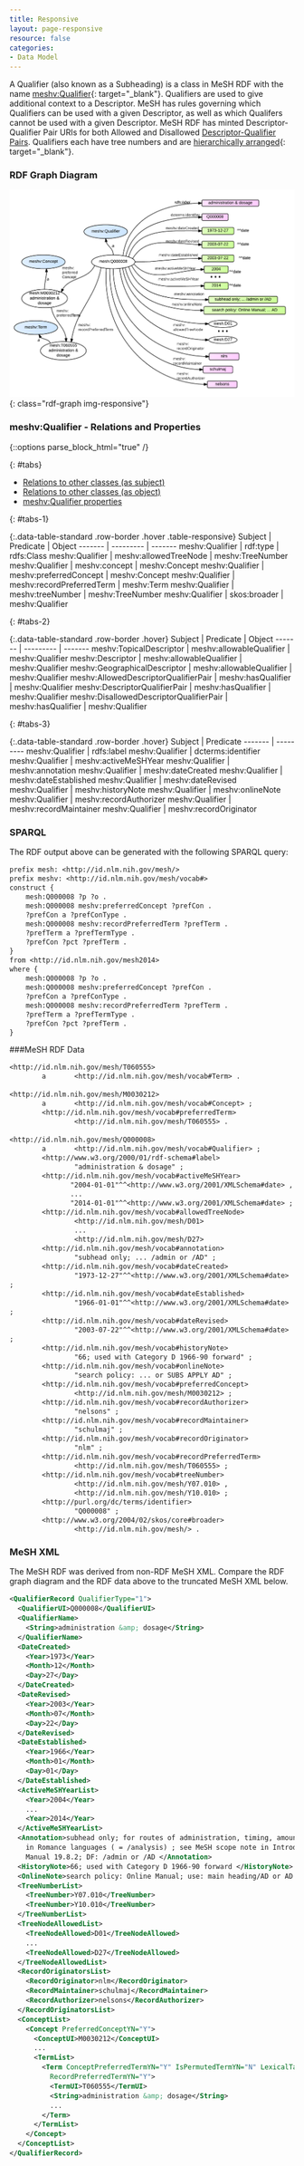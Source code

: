 ```yaml
---
title: Responsive
layout: page-responsive
resource: false
categories:
- Data Model
---
```


A Qualifier (also known as a Subheading) is a class in MeSH RDF with the name [meshv:Qualifier](http://id.nlm.nih.gov/mesh/vocab#Qualifier){: target="_blank"}.
Qualifiers are used to give additional context to a Descriptor.  MeSH has rules governing which Qualifiers can be used with a given Descriptor, as well as
which Qualifers cannot be used with a given Descriptor.  MeSH RDF has minted Descriptor-Qualifier Pair URIs for both Allowed and Disallowed [Descriptor-Qualifier Pairs](http://hhs.github.io/meshrdf/descriptor-qualifier-pairs.html).
Qualifiers each have tree numbers and are [hierarchically arranged](http://www.nlm.nih.gov/mesh/subhierarchy.html){: target="_blank"}.

### RDF Graph Diagram

![Qualifier RDF Graph Diagram](images/Qualifiers.png){: class="rdf-graph img-responsive"}

### meshv:Qualifier - Relations and Properties

{::options parse_block_html="true" /}

{: #tabs}
<div>

*  [Relations to other classes (as subject)](#tabs-1)
*  [Relations to other classes (as object)](#tabs-2)
*  [meshv:Qualifier properties](#tabs-3)

{: #tabs-1}
<div>

{:.data-table-standard .row-border .hover .table-responsive}
Subject | Predicate | Object
------- | --------- | -------
meshv:Qualifier | rdf:type | rdfs:Class
meshv:Qualifier | meshv:allowedTreeNode | meshv:TreeNumber
meshv:Qualifier | meshv:concept | meshv:Concept
meshv:Qualifier | meshv:preferredConcept | meshv:Concept
meshv:Qualifier | meshv:recordPreferredTerm | meshv:Term
meshv:Qualifier | meshv:treeNumber | meshv:TreeNumber
meshv:Qualifier | skos:broader | meshv:Qualifier

</div>

{: #tabs-2}
<div>

{:.data-table-standard .row-border .hover}
Subject | Predicate | Object
------- | --------- | -------
meshv:TopicalDescriptor | meshv:allowableQualifier | meshv:Qualifier
meshv:Descriptor | meshv:allowableQualifier | meshv:Qualifier
meshv:GeographicalDescriptor | meshv:allowableQualifier | meshv:Qualifier
meshv:AllowedDescriptorQualifierPair | meshv:hasQualifier | meshv:Qualifier
meshv:DescriptorQualifierPair | meshv:hasQualifier | meshv:Qualifier
meshv:DisallowedDescriptorQualifierPair | meshv:hasQualifier | meshv:Qualifier

</div>

{: #tabs-3}
<div>
{:.data-table-standard .row-border .hover}
Subject | Predicate
------- | ---------
meshv:Qualifier | rdfs:label
meshv:Qualifier | dcterms:identifier
meshv:Qualifier | meshv:activeMeSHYear
meshv:Qualifier | meshv:annotation
meshv:Qualifier | meshv:dateCreated
meshv:Qualifier | meshv:dateEstablished
meshv:Qualifier | meshv:dateRevised
meshv:Qualifier | meshv:historyNote
meshv:Qualifier | meshv:onlineNote
meshv:Qualifier | meshv:recordAuthorizer
meshv:Qualifier | meshv:recordMaintainer
meshv:Qualifier | meshv:recordOriginator

</div>
</div>

### SPARQL

The RDF output above can be generated with the following
<span class='invoke-sparql'>SPARQL query</span>:


```sparql
prefix mesh: <http://id.nlm.nih.gov/mesh/>
prefix meshv: <http://id.nlm.nih.gov/mesh/vocab#>
construct {
    mesh:Q000008 ?p ?o .
    mesh:Q000008 meshv:preferredConcept ?prefCon .
    ?prefCon a ?prefConType .
    mesh:Q000008 meshv:recordPreferredTerm ?prefTerm .
    ?prefTerm a ?prefTermType .
    ?prefCon ?pct ?prefTerm .
}
from <http://id.nlm.nih.gov/mesh2014>
where {
    mesh:Q000008 ?p ?o .
    mesh:Q000008 meshv:preferredConcept ?prefCon .
    ?prefCon a ?prefConType .
    mesh:Q000008 meshv:recordPreferredTerm ?prefTerm .
    ?prefTerm a ?prefTermType .
    ?prefCon ?pct ?prefTerm .
}
```

###MeSH RDF Data

```
<http://id.nlm.nih.gov/mesh/T060555>
        a       <http://id.nlm.nih.gov/mesh/vocab#Term> .

<http://id.nlm.nih.gov/mesh/M0030212>
        a       <http://id.nlm.nih.gov/mesh/vocab#Concept> ;
        <http://id.nlm.nih.gov/mesh/vocab#preferredTerm>
                <http://id.nlm.nih.gov/mesh/T060555> .

<http://id.nlm.nih.gov/mesh/Q000008>
        a       <http://id.nlm.nih.gov/mesh/vocab#Qualifier> ;
        <http://www.w3.org/2000/01/rdf-schema#label>
                "administration & dosage" ;
        <http://id.nlm.nih.gov/mesh/vocab#activeMeSHYear>
               "2004-01-01"^^<http://www.w3.org/2001/XMLSchema#date> ,
               ...
               "2014-01-01"^^<http://www.w3.org/2001/XMLSchema#date> ;
        <http://id.nlm.nih.gov/mesh/vocab#allowedTreeNode>
                <http://id.nlm.nih.gov/mesh/D01>
                ...
                <http://id.nlm.nih.gov/mesh/D27> 
        <http://id.nlm.nih.gov/mesh/vocab#annotation>
                "subhead only; ... /admin or /AD" ;
        <http://id.nlm.nih.gov/mesh/vocab#dateCreated>
                "1973-12-27"^^<http://www.w3.org/2001/XMLSchema#date> ;
        <http://id.nlm.nih.gov/mesh/vocab#dateEstablished>
                "1966-01-01"^^<http://www.w3.org/2001/XMLSchema#date> ;
        <http://id.nlm.nih.gov/mesh/vocab#dateRevised>
                "2003-07-22"^^<http://www.w3.org/2001/XMLSchema#date> ;
        <http://id.nlm.nih.gov/mesh/vocab#historyNote>
                "66; used with Category D 1966-90 forward" ;
        <http://id.nlm.nih.gov/mesh/vocab#onlineNote>
                "search policy: ... or SUBS APPLY AD" ;
        <http://id.nlm.nih.gov/mesh/vocab#preferredConcept>
                <http://id.nlm.nih.gov/mesh/M0030212> ;
        <http://id.nlm.nih.gov/mesh/vocab#recordAuthorizer>
                "nelsons" ;
        <http://id.nlm.nih.gov/mesh/vocab#recordMaintainer>
                "schulmaj" ;
        <http://id.nlm.nih.gov/mesh/vocab#recordOriginator>
                "nlm" ;
        <http://id.nlm.nih.gov/mesh/vocab#recordPreferredTerm>
                <http://id.nlm.nih.gov/mesh/T060555> ;
        <http://id.nlm.nih.gov/mesh/vocab#treeNumber>
                <http://id.nlm.nih.gov/mesh/Y07.010> , 
                <http://id.nlm.nih.gov/mesh/Y10.010> ;
        <http://purl.org/dc/terms/identifier>
                "Q000008" ;
        <http://www.w3.org/2004/02/skos/core#broader>
                <http://id.nlm.nih.gov/mesh/> .
```

### MeSH XML

The MeSH RDF was derived from non-RDF MeSH XML. Compare the RDF graph diagram and the RDF data above to the truncated MeSH XML below.

```xml
<QualifierRecord QualifierType="1">
  <QualifierUI>Q000008</QualifierUI>
  <QualifierName>
    <String>administration &amp; dosage</String>
  </QualifierName>
  <DateCreated>
    <Year>1973</Year>
    <Month>12</Month>
    <Day>27</Day>
  </DateCreated>
  <DateRevised>
    <Year>2003</Year>
    <Month>07</Month>
    <Day>22</Day>
  </DateRevised>
  <DateEstablished>
    <Year>1966</Year>
    <Month>01</Month>
    <Day>01</Day>
  </DateEstablished>
  <ActiveMeSHYearList>
    <Year>2004</Year>
    ...
    <Year>2014</Year>
  </ActiveMeSHYearList>
  <Annotation>subhead only; for routes of administration, timing, amounts of doses; not for "dosage"
    in Romance languages ( = /analysis) ; see MeSH scope note in Introduction; indexing policy:
    Manual 19.8.2; DF: /admin or /AD </Annotation>
  <HistoryNote>66; used with Category D 1966-90 forward </HistoryNote>
  <OnlineNote>search policy: Online Manual; use: main heading/AD or AD (SH) or SUBS APPLY AD </OnlineNote>
  <TreeNumberList>
    <TreeNumber>Y07.010</TreeNumber>
    <TreeNumber>Y10.010</TreeNumber>
  </TreeNumberList>
  <TreeNodeAllowedList>
    <TreeNodeAllowed>D01</TreeNodeAllowed>
    ...
    <TreeNodeAllowed>D27</TreeNodeAllowed>
  </TreeNodeAllowedList>
  <RecordOriginatorsList>
    <RecordOriginator>nlm</RecordOriginator>
    <RecordMaintainer>schulmaj</RecordMaintainer>
    <RecordAuthorizer>nelsons</RecordAuthorizer>
  </RecordOriginatorsList>
  <ConceptList>
    <Concept PreferredConceptYN="Y">
      <ConceptUI>M0030212</ConceptUI>
      ...
      <TermList>
        <Term ConceptPreferredTermYN="Y" IsPermutedTermYN="N" LexicalTag="NON" PrintFlagYN="Y"
          RecordPreferredTermYN="Y">
          <TermUI>T060555</TermUI>
          <String>administration &amp; dosage</String>
          ...
        </Term>
      </TermList>
    </Concept>
  </ConceptList>
</QualifierRecord>
```